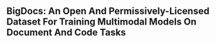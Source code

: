 ## BigDocs: An Open And Permissively-Licensed Dataset For Training Multimodal Models On Document And Code Tasks